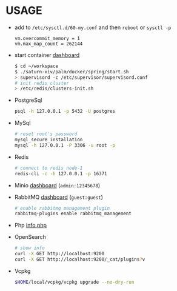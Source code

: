 # USAGE

- add to `/etc/sysctl.d/60-my.conf` and then `reboot` or `sysctl -p`

  ```text
  vm.overcommit_memory = 1
  vm.max_map_count = 262144
  ```

- start container [dashboard](http://localhost:10001)

  ```bash
  $ cd ~/workspace
  $ ./saturn-xiv/palm/docker/spring/start.sh
  > supervisord -c /etc/supervisor/supervisord.conf
  # init redis cluster
  > /etc/redis/clusters-init.sh
  ```

- PostgreSql

  ```bash
  psql -h 127.0.0.1 -p 5432 -U postgres
  ```

- MySql

  ```bash
  # reset root's password
  mysql_secure_installation
  mysql -h 127.0.0.1 -P 3306 -u root -p
  ```

- Redis

  ```bash
  # connect to redis node-1
  redis-cli -c -h 127.0.0.1 -p 16371
  ```

- Minio [dashboard](http://localhost:9001) (`admin:12345678`)

- RabbitMQ [dashboard](http://localhost:15672) (`guest:guest`)

  ```bash
  # enable rabbitmq management plugin
  rabbitmq-plugins enable rabbitmq_management
  ```

- Php [info.php](http://localhost:8080/info.php)

- OpenSearch

  ```bash
  # show info
  curl -X GET http://localhost:9200
  curl -X GET http://localhost:9200/_cat/plugins?v
  ```

- Vcpkg

  ```bash
  $HOME/local/vcpkg/vcpkg upgrade --no-dry-run
  ```
